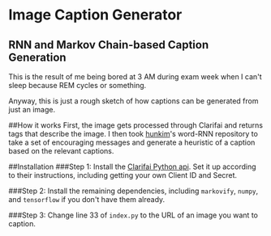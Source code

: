# Image Caption Generator
## RNN and Markov Chain-based Caption Generation

This is the result of me being bored at 3 AM during exam week when I can't sleep because REM cycles or something.

Anyway, this is just a rough sketch of how captions can be generated from just an image.

##How it works
First, the image gets processed through Clarifai and returns tags that describe the image. I then took [hunkim](http://github.com/hunkim)'s word-RNN repository to take a set of encouraging messages and generate a heuristic of a caption based on the relevant captions.

##Installation
###Step 1:
Install the [Clarifai Python api](https://github.com/Clarifai/clarifai-python). Set it up according to their instructions, including getting your own Client ID and Secret.

###Step 2:
Install the remaining dependencies, including `markovify`, `numpy`, and `tensorflow` if you don't have them already.

###Step 3:
Change line 33 of `index.py` to the URL of an image you want to caption.
